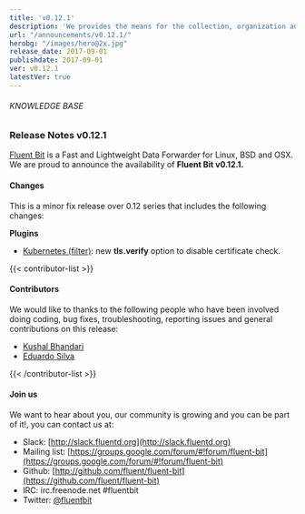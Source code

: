 ```yaml
---
title: 'v0.12.1'
description: 'We provides the means for the collection, organization and computerized retrieval of knowledgeand Lightweight Data Forwarder for Linux, BSD and OSX. We are proud to announce the availability of Fluent Bit v0.12.1.'
url: "/announcements/v0.12.1/"
herobg: "/images/hero@2x.jpg"
release_date: 2017-09-01
publishdate: 2017-09-01
ver: v0.12.1
latestVer: true
---
```



###### KNOWLEDGE BASE

### Release Notes v0.12.1

[Fluent Bit](https://fluentbit.io/) is a Fast and Lightweight Data Forwarder for Linux, BSD and OSX. We are proud to announce the availability of **Fluent Bit v0.12.1.**

#### Changes

This is a minor fix release over 0.12 series that includes the following changes:

**Plugins**

* [Kubernetes (filter)](https://fluentbit.io/documentation/0.12/filter/kubernetes.html): new **tls.verify** option to disable certificate check.



{{< contributor-list >}}


#### Contributors

We would like to thanks to the following people who have been involved doing coding, bug fixes, troubleshooting, reporting issues and general contributions on this release:

* [Kushal Bhandari](https://github.com/kushwiz)
* [Eduardo Silva](https://github.com/edsiper)

{{< /contributor-list >}}

#### Join us

We want to hear about you, our community is growing and you can be part of it!, you can contact us at:

* Slack: [http://slack.fluentd.org](http://slack.fluentd.org)
* Mailing list: [https://groups.google.com/forum/#!forum/fluent-bit](https://groups.google.com/forum/#!forum/fluent-bit)
* Github: [http://github.com/fluent/fluent-bit](https://github.com/fluent/fluent-bit)
* IRC: irc.freenode.net #fluentbit
* Twitter: [@fluentbit](https://twitter.com/fluentbit)